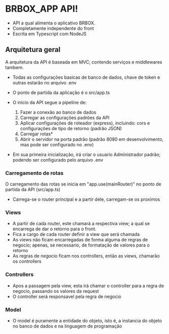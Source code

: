 # BRBOX_APP API!

- API a qual alimenta o aplicativo BRBOX.
- Completamente independente do front
- Escrita em Typescript com NodeJS


## Arquitetura geral
A arquitetura da API é baseada em MVC; contendo serviços e middlewares tambem.

- Todas as configurações basicas de banco de dados, chave de token e outras estarão no arquivo .env
- O ponto de partida da aplicação é o src/app.ts
- O inicio da API segue a pipeline de:
	 1.  Fazer a conexão ao banco de dados
	 2.  Carregar as configurações padrões da API
	 3.  Aplicar configurações de roteador (express), incluindo: cors e configurações de tipo de retorno (padrão JSON)
	 4.  Carregar rotas*
	 5.  Abrir o servidor na porta padrão (padrão 8080 em desenvolvimento, mas pode ser configurado no .env)

- Em sua primeira inicialização, irá criar o usuario Administrador padrão; podendo ser configurado pelo arquivo .env

### Carregamento de rotas

O carregamento das rotas se inicia em "app.use(mainRouter)" no ponto de partida da API (src/app.ts)
- Carrega-se o router principal e a partir dele, carregam-se os proximos 

### Views

- A partir de cada router, este chamará a respectiva view; a qual se encarrega de dar o retorno para o front.
- Fica a cargo de cada router definir a view que será chamada
- As views não ficam encarregadas de forma alguma de regras de negocio; apenas, se necessario, de formatação de valores para o retorno
- As regras de negocio ficam nos controllers, então as views, chamarão os controllers


### Controllers

- Apos a passagem pela view, esta irá chamar o controller para a regra de negocio, passando os valores da request
- O controller será responsavel pela regra de negocio

### Model
- O model é puramente a entidade do objeto, isto é, a instancia do objeto no banco de dados e na linguagem de programação